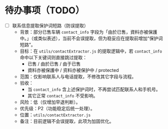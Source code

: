 # 待办事项（TODO）

- [ ] 联系信息提取保护词短路（防误提取）
  - 背景：部分已售车辆 `contact_info` 字段为「由於已售，資料亦被保護中。」（或类似表述），当前不会误提取，但为稳妥应在提取前增加“保护词短路”。
  - 目标：在 `utils/contactExtractor.js` 的提取逻辑中，若 `contact_info` 命中以下关键词则直接跳过提取：
    - 已售 / 由於已售 / 由于已售
    - 資料亦被保護中 / 资料亦被保护中 / protected
  - 范围：仅影响联系人与电话提取，不修改其它字段与流程。
  - 验收：
    - 当 `contact_info` 含上述保护词时，不再尝试匹配联系人和手机号。
    - 其它正常 `contact_info` 不受影响。
  - 风险：低（仅增加早退判断）。
  - 优先级：P2（功能稳定后统一处理）。
  - 位置：`utils/contactExtractor.js`
  - 备注：目前逻辑不会误提取，此项为加固优化。
